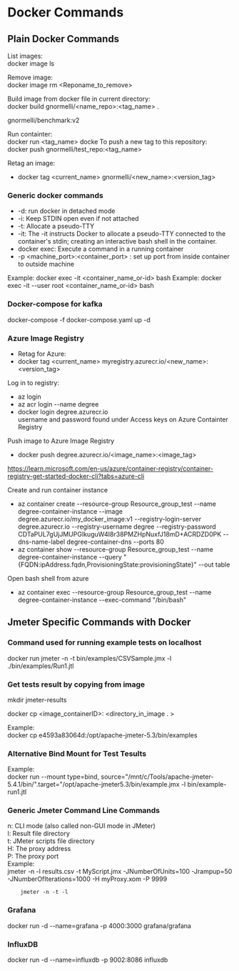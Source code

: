 # Docker Commands

## Plain Docker Commands

List images: <br/>
docker image ls

Remove image: <br/>
docker image rm <Reponame_to_remove>

Build image from docker file in current directory: <br/>
docker build gnormelli/<name_repo>:<tag_name> .

gnormelli/benchmark:v2

Run containter: <br/>
docker run <tag_name>
docke
To push a new tag to this repository: <br/>
docker push gnormelli/test_repo:<tag_name>

Retag an image: <br/>
* docker tag <current_name> gnormelli/<new_name>:<version_tag> <br/>

### Generic docker commands

* -d: run docker in detached mode
* -i: Keep STDIN open even if not attached
* -t: Allocate a pseudo-TTY
* -it: The -it instructs Docker to allocate a pseudo-TTY connected
  to the container's stdin; creating an interactive bash shell in the container.
* docker exec: Execute a command in a running container
* -p <machine_port>:<container_port> : set up port from inside container to outside machine

Example: docker exec -it <container_name_or-id> bash
Example: docker exec -it  --user root <container_name_or-id> bash

### Docker-compose for kafka

docker-compose -f  docker-compose.yaml up -d

### Azure Image Registry

* Retag for Azure:
* docker tag <current_name> myregistry.azurecr.io/<new_name>:<version_tag>

Log in to registry:
* az login
* az acr login --name degree
* docker login degree.azurecr.io <br/>
username and password found under Access keys on Azure Containter Registry

Push image to Azure Image Registry
* docker push degree.azurecr.io/<image_name>:<image_tag>

https://learn.microsoft.com/en-us/azure/container-registry/container-registry-get-started-docker-cli?tabs=azure-cli

Create and run container instance
* az container create --resource-group Resource_group_test --name degree-container-instance --image degree.azurecr.io/my_docker_image:v1 --registry-login-server degree.azurecr.io --registry-username degree --registry-password CDTaPUL7gUjJMUPGIkuguW4I8r38PMZHpNuxfJ18mD+ACRDZD0PK --dns-name-label degree-container-dns --ports 80
* az container show --resource-group Resource_group_test --name degree-container-instance --query "{FQDN:ipAddress.fqdn,ProvisioningState:provisioningState}" --out table

Open bash shell from azure
* az container exec --resource-group Resource_group_test --name degree-container-instance --exec-command "/bin/bash"

## Jmeter Specific Commands with Docker

### Command used for running example tests on localhost

docker run jmeter -n -t bin/examples/CSVSample.jmx -l ./bin/examples/Run1.jtl

### Get tests result by copying from image

mkdir jmeter-results <br />

docker cp <image_containerID>: <directory_in_image . > <br />

Example: <br /> docker cp e4593a83064d:/opt/apache-jmeter-5.3/bin/examples <br />

### Alternative Bind Mount for Test Tesults

Example: <br /> docker run --mount type=bind, source="/mnt/c/Tools/apache-jmeter-5.4.1/bin/".target="/opt/apache-jmeter5.3/bin/example.jmx -l bin/example-run1.jtl

### Generic Jmeter Command Line Commands

n: CLI mode (also called non-GUI mode in JMeter) <br />
l: Result file directory <br />
t: JMeter scripts file directory <br />
H: The proxy address <br />
P: The proxy port <br />
Example: <br />
jmeter -n -l results.csv -t MyScript.jmx -JNumberOfUnits=100 -Jrampup=50 -JNumberOfIterations=1000 -H myProxy.xom -P 9999

        jmeter -n -t -l 

### Grafana

docker run -d --name=grafana -p 4000:3000 grafana/grafana

### InfluxDB

docker run -d --name=influxdb -p 9002:8086 influxdb

